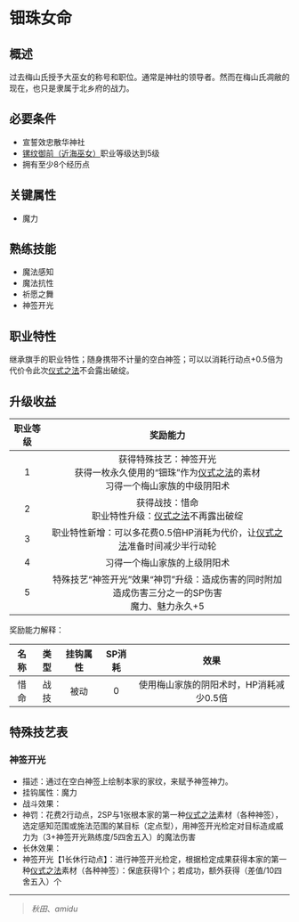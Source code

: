 # 钿珠女命

## 概述

过去梅山氏授予大巫女的称号和职位。通常是神社的领导者。然而在梅山氏凋敝的现在，也只是隶属于北乡府的战力。

## 必要条件

* 宣誓效忠散华神社
* <a href="../ramongozen" target="_blank">镙纹御前（近海巫女）</a>职业等级达到5级
* 拥有至少8个经历点

## 关键属性

* 魔力

## 熟练技能

* 魔法感知
* 魔法抗性
* 祈愿之舞
* 神签开光
  
## 职业特性

继承旗手的职业特性；随身携带不计量的空白神签；可以以消耗行动点+0.5倍为代价令此次<a href="/rules/V4.x rules/8·magic/#仪式之法" target="_blank">仪式之法</a>不会露出破绽。

## 升级收益

职业等级|奖励能力
:--:|:--:
1|获得特殊技艺：神签开光<br>获得一枚永久使用的“钿珠”作为<a href="/rules/V4.x rules/8·magic/#仪式之法" target="_blank">仪式之法</a>的素材<br>习得一个梅山家族的中级阴阳术
2|获得战技：惜命<br>职业特性升级：<a href="/rules/V4.x rules/8·magic/#仪式之法" target="_blank">仪式之法</a>不再露出破绽
3|职业特性新增：可以多花费0.5倍HP消耗为代价，让<a href="/rules/V4.x rules/8·magic/#仪式之法" target="_blank">仪式之法</a>准备时间减少半行动轮
4|习得一个梅山家族的上级阴阳术
5|特殊技艺“神签开光”效果“神罚”升级：造成伤害的同时附加造成伤害三分之一的SP伤害<br>魔力、魅力永久+5

奖励能力解释：

名称|类型|挂钩属性|SP消耗|效果
:--:|:--:|:--:|:--:|:--:
惜命|战技|被动|0|使用梅山家族的阴阳术时，HP消耗减少0.5倍

## 特殊技艺表

### 神签开光

* 描述：通过在空白神签上绘制本家的家纹，来赋予神签神力。
* 挂钩属性：魔力
* 战斗效果：
* 神罚：花费2行动点，2SP与1张根本家的第一种<a href="/rules/V4.x rules/8·magic/#仪式之法" target="_blank">仪式之法</a>素材（各种神签），选定感知范围或施法范围的某目标（定点型），用神签开光检定对目标造成威力为（3+神签开光熟练度/5四舍五入）的魔法伤害
* 长休效果：
* 神签开光【1长休行动点】：进行神签开光检定，根据检定成果获得本家的第一种<a href="/rules/V4.x rules/8·magic/#仪式之法" target="_blank">仪式之法</a>素材（各种神签）：保底获得1个；若成功，额外获得（差值/10四舍五入）个

---

> *秋田*、*amidu*